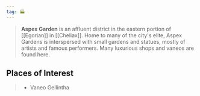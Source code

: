 ```yaml
---
tag: 🏭
---
```

> **Aspex Garden** is an affluent district in the eastern portion of [[Egorian]] in [[Cheliax]].
> Home to many of the city's elite, Aspex Gardens is interspersed with small gardens and statues, mostly of artists and famous performers. Many luxurious shops and vaneos are found here.


## Places of Interest

> - Vaneo Gellintha







